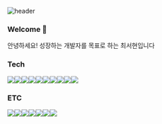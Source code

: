 ![header](https://capsule-render.vercel.app/api?type=waving&color=auto&height=150&section=header&text=Welcome!&fontSize=90)

### Welcome 👋
안녕하세요!
성장하는 개발자를 목표로 하는 최서현입니다

### Tech
 <img src="https://img.shields.io/badge/Java-3178C6?style=flat&logo=java&logoColor=white"/><img src="https://img.shields.io/badge/Spring-6DB33F?style=flat&logo=spring&logoColor=white"/><img src="https://img.shields.io/badge/SpringBoot-6DB33F?style=flat&logo=springboot&logoColor=white"/><img src="https://img.shields.io/badge/MySQL-4479A1?style=flat&logo=mysql&logoColor=white"/><img src="https://img.shields.io/badge/JPA-3178C6?style=flat&logo=jpa&logoColor=white"/><img src="https://img.shields.io/badge/MyBatis-3178C6?style=flat&logo=mybatis&logoColor=white"/><img src="https://img.shields.io/badge/Oracle-F80000?style=flat&logo=oracle&logoColor=white"/><img src="https://img.shields.io/badge/AWS-232F3E?style=flat&logo=amazonaws&logoColor=white"/><img src="https://img.shields.io/badge/Thymeleaf-005F0F?style=flat&logo=thymeleaf&logoColor=white"/><img src="https://img.shields.io/badge/JSP-3178C6?style=flat&logo=jsp&logoColor=white"/>

### ETC
 <img src="https://img.shields.io/badge/HTML-E34F26?style=flat&logo=html5&logoColor=white"/><img src="https://img.shields.io/badge/CSS-1572B6?style=flat&logo=css3&logoColor=white"/><img src="https://img.shields.io/badge/JavaScript-F7DF1E?style=flat&logo=javascript&logoColor=white"/><img src="https://img.shields.io/badge/JQuery-0769AD?style=flat&logo=jquery&logoColor=white"/><img src="https://img.shields.io/badge/SVN-3178C6?style=flat&logo=svn&logoColor=white"/><img src="https://img.shields.io/badge/Git-F05032?style=flat&logo=git&logoColor=white"/><img src="https://img.shields.io/badge/Github-181717?style=flat&logo=github&logoColor=white"/>
